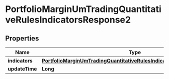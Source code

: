 

# PortfolioMarginUmTradingQuantitativeRulesIndicatorsResponse2


## Properties

| Name | Type | Description | Notes |
|------------ | ------------- | ------------- | -------------|
|**indicators** | [**PortfolioMarginUmTradingQuantitativeRulesIndicatorsResponse2Indicators**](PortfolioMarginUmTradingQuantitativeRulesIndicatorsResponse2Indicators.md) |  |  [optional] |
|**updateTime** | **Long** |  |  [optional] |



